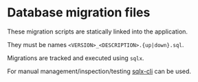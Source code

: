 # Database migration files

These migration scripts are statically linked into the application.

They must
be names `<VERSION>_<DESCRIPTION>.{up|down}.sql`.

Migrations are tracked and executed using `sqlx`.

For manual management/inspection/testing [sqlx-cli](https://github.com/launchbadge/sqlx/tree/master/sqlx-cli) can be used.
